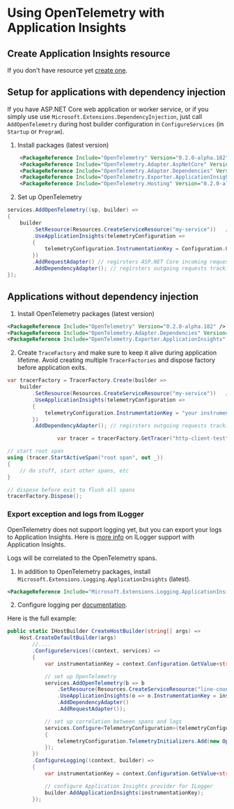 ﻿# Using OpenTelemetry with Application Insights

## Create Application Insights resource
If you don't have resource yet [create one](https://docs.microsoft.com/en-us/azure/azure-monitor/app/create-new-resource). 

## Setup for applications with dependency injection 

If you have ASP.NET Core web application or worker service, or if you simply use use `Microsoft.Extensions.DependencyInjection`,
just call `AddOpenTelemetry` during host builder configuration in `ConfigureServices` (in `Startup` or `Program`).

1. Install packages (latest version)
``` xml
    <PackageReference Include="OpenTelemetry" Version="0.2.0-alpha.182" />
    <PackageReference Include="OpenTelemetry.Adapter.AspNetCore" Version="0.2.0-alpha.182" />
    <PackageReference Include="OpenTelemetry.Adapter.Dependencies" Version="0.2.0-alpha.182" />
    <PackageReference Include="OpenTelemetry.Exporter.ApplicationInsights" Version="0.2.0-alpha.182" />
    <PackageReference Include="OpenTelemetry.Hosting" Version="0.2.0-alpha.182" />
```

2. Set up OpenTelemetry
```csharp
services.AddOpenTelemetry((sp, builder) =>
{
    builder
        .SetResource(Resources.CreateServiceResource("my-service"))   // set any service name as you would like to appear on the Application Map
        .UseApplicationInsights(telemetryConfiguration =>
        {
            telemetryConfiguration.InstrumentationKey = Configuration.GetValue<string>("ApplicationInsights:InstrumentationKey");
        })
        .AddRequestAdapter() // regirsters ASP.NET Core incoming requests tracking 
        .AddDependencyAdapter(); // regirsters outgoing requests tracking
});
```

## Applications without dependency injection

1. Install OpenTelemetry packages (latest version)

``` xml
<PackageReference Include="OpenTelemetry" Version="0.2.0-alpha.182" />
<PackageReference Include="OpenTelemetry.Adapter.Dependencies" Version="0.2.0-alpha.182" />
<PackageReference Include="OpenTelemetry.Exporter.ApplicationInsights" Version="0.2.0-alpha.182" />
```

2. Create `TraceFactory` and make sure to keep it alive during application lifetime.
Avoid creating multiple `TracerFactories` and dispose factory before application exits.

```csharp
var tracerFactory = TracerFactory.Create(builder => 
    builder
        .SetResource(Resources.CreateServiceResource("my-service"))   // set any service name as you would like to appear on the Application Map
        .UseApplicationInsights(telemetryConfiguration =>
        {
            telemetryConfiguration.InstrumentationKey = "your instrumentation key";
        })
        .AddDependencyAdapter(); // regirsters outgoing requests tracking

                var tracer = tracerFactory.GetTracer("http-client-test");

// start root span
using (tracer.StartActiveSpan("root span", out _))
{
    // do stuff, start other spans, etc 
}

// dispose before exit to flush all spans
tracerFactory.Dispose();
```

### Export exception and logs from ILogger

OpenTelemetry does not support logging yet, but you can export your logs to Application Insights.
Here is [more info](https://docs.microsoft.com/en-us/azure/azure-monitor/app/ilogger) on ILogger support with Application Insights.

Logs will be correlated to the OpenTelemetry spans.

1. In addition to OpenTelemetry packages, install  `Microsoft.Extensions.Logging.ApplicationInsights` (latest).
```xml
<PackageReference Include="Microsoft.Extensions.Logging.ApplicationInsights" Version="2.12.1" />
```

2. Configure logging per [documentation](https://docs.microsoft.com/en-us/azure/azure-monitor/app/ilogger).

Here is the full example:

```csharp
public static IHostBuilder CreateHostBuilder(string[] args) =>
    Host.CreateDefaultBuilder(args)
        //....
        .ConfigureServices((context, services) =>
        {
            var instrumentationKey = context.Configuration.GetValue<string>("ApplicationInsights:InstrumentationKey");

            // set up OpenTelemetry
            services.AddOpenTelemetry(b => b
                .SetResource(Resources.CreateServiceResource("line-counter")) // use unique name 
                .UseApplicationInsights(o => o.InstrumentationKey = instrumentationKey)
                .AddDependencyAdapter()
                .AddRequestAdapter());

            // set up correlation between spans and logs
            services.Configure<TelemetryConfiguration>(telemetryConfiguration =>
            {
                telemetryConfiguration.TelemetryInitializers.Add(new OperationCorrelationTelemetryInitializer());
            });
        })
        .ConfigureLogging((context, builder) =>
        {
            var instrumentationKey = context.Configuration.GetValue<string>("ApplicationInsights:InstrumentationKey");

            // configure Application Insights provider for ILogger
            builder.AddApplicationInsights(instrumentationKey);
        });
```

